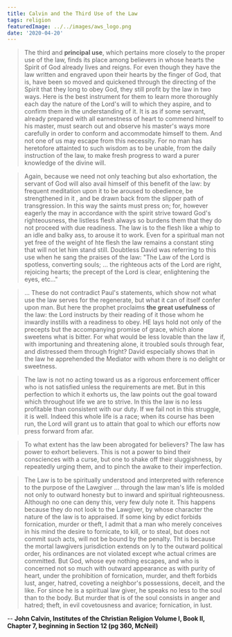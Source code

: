 ```yaml
---
title: Calvin and the Third Use of the Law
tags: religion
featuredImage: ../../images/aws_logo.png
date: '2020-04-20'
---
```


> The third and **principal use**, which pertains more closely to the proper use of the law, finds its place among believers in whose hearts the Spirit of God already lives and reigns. For even though they have the law written and engraved upon their hearts by the finger of God, that is, have been so moved and quickened through the directing of the Spirit that they long to obey God, they still profit by the law in two ways. 
> Here is the best instrument for them to learn more thoroughly each day the nature of the Lord's will to which they aspire, and to confirm them in the understanding of it. It is as if some servant, already prepared with all earnestness of heart to commend himself to his master, must search out and observe his master's ways more carefully in order to conform and accommodate himself to them. And not one of us may escape from this necessity. For no man has heretofore attainted to such wisdom as to be unable, from the daily instruction of the law, to make fresh progress to ward a purer knowledge of the divine will.

> Again, because we need not only teaching but also exhortation, the servant of God will also avail himself of this benefit of the law: by frequent meditation upon it to be aroused to obedience, be strengthened in it , and be drawn back from the slipper path of transgression. In this way the saints must press on; for, however eagerly the may in accordance with the spirit strive toward God's righteousness, the listless flesh always so burdens them that they do not proceed with due readiness. The law is to the flesh like a whip to an idle and balky ass, to arouse it to work. Even for a spiritual man not yet free of the weight of hte flesh the law remains a constant sting that will not let him stand still. Doubtless David was referring to this use when he sang the praises of the law: "The Law of the Lord is spotless, converting souls; ... the righteous acts of the Lord are right, rejoicing hearts; the precept of the Lord is clear, enlightening the eyes, etc..."

> ... These do not contradict Paul's statements, which show not what use the law serves for the regenerate, but what it can of itself confer upon man. But here the prophet proclaims **the great usefulness** of the law: the Lord instructs by their reading of it those whom he inwardly instills with a readiness to obey. HE lays hold not only of the precepts but the accompanying promise of grace, which alone sweetens what is bitter. For what would be less lovable than the law if, with importuning and threatening alone, it troubled souls through fear, and distressed them through fright? David especially shows that in the law he apprehended the Mediator with whom there is no delight or sweetness.

> The law is not no acting toward us as a rigorous enforcement officer who is not satisfied unless the requirements are met. But in this perfection to which it exhorts us, the law points out the goal toward which throughout life we are to strive. In this the law is no less profitable than consistent with our duty. If we fail not in this struggle, it is well. Indeed this whole life is a race; when its course has been run, the Lord will grant us to attain that goal to which our efforts now press forward from afar.

> To what extent has the law been abrogated for believers?
> The law has power to exhort believers. This is not a power to bind their consciences with a curse, but  one to shake off their sluggishness, by repeatedly urging them, and to pinch the awake to their imperfection.

> The Law is to be spiritually understood and interpreted with reference to the purpose of the Lawgiver
> ... through the law man's life is molded not only to outward honesty but to inward and spiritual righteousness. Although no one can deny this, very few duly note it. This happens because they do not look to the Lawgiver, by whose character the nature of the law is to appraised. If some king by edict forbids fornication, murder or theft, I admit that a man who merely conceives in his mind the desire to fornicate, to kill, or to steal, but does not commit such acts, will not be bound by the penalty. Tht is because the mortal lawgivers jurisdiction extends on ly to the outward political order, his ordinances are not violated except whe actual crimes are committed. But God, whose eye nothing escapes, and who is concerned not so much with outward appearance as with purity of heart, under the prohibition of fornication, murder, and theft forbids lust, anger, hatred, coveting a neighbor's possessions, deceit, and the like. For since he is a spiritual law giver, he speaks no less to the soul than to the body. But murder that is of the soul consists in anger and hatred; theft, in evil covetousness and avarice; fornication, in lust.

-- **John Calvin, Institutes of the Christian Religion Volume I, Book II, Chapter 7, beginning in Section 12 (pg 360, McNeil)**
